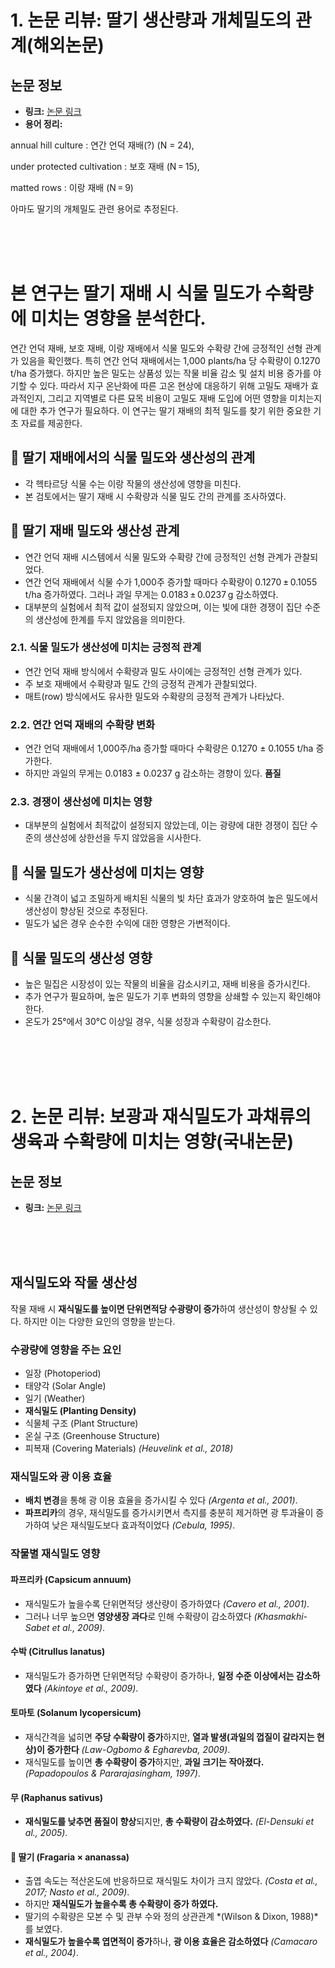 # 1. 논문 리뷰: 딸기 생산량과 개체밀도의 관계(해외논문)

## 논문 정보
- **링크:** [논문 링크](https://www.tandfonline.com/doi/full/10.1080/14620316.2024.2400127?scroll=top&needAccess=true)
- **용어 정리:**  

annual hill culture : 연간 언덕 재배(?) (N = 24),  

under protected cultivation : 보호 재배 (N = 15),  

matted rows : 이랑 재배 (N = 9)  

아마도 딸기의 개체밀도 관련 용어로 추정된다.  

<br/><br/><br/>

# 본 연구는 딸기 재배 시 식물 밀도가 수확량에 미치는 영향을 분석한다.

연간 언덕 재배, 보호 재배, 이랑 재배에서 식물 밀도와 수확량 간에 긍정적인 선형 관계가 있음을 확인했다. 특히 연간 언덕 재배에서는 1,000 plants/ha 당 수확량이 0.1270 t/ha 증가했다. 하지만 높은 밀도는 상품성 있는 작물 비율 감소 및 설치 비용 증가를 야기할 수 있다. 따라서 지구 온난화에 따른 고온 현상에 대응하기 위해 고밀도 재배가 효과적인지, 그리고 지역별로 다른 묘목 비용이 고밀도 재배 도입에 어떤 영향을 미치는지에 대한 추가 연구가 필요하다. 이 연구는 딸기 재배의 최적 밀도를 찾기 위한 중요한 기초 자료를 제공한다.

## 🌱 딸기 재배에서의 식물 밀도와 생산성의 관계
- 각 헥타르당 식물 수는 이랑 작물의 생산성에 영향을 미친다.
- 본 검토에서는 딸기 재배 시 수확량과 식물 밀도 간의 관계를 조사하였다.

## 🍓 딸기 재배 밀도와 생산성 관계
- 연간 언덕 재배 시스템에서 식물 밀도와 수확량 간에 긍정적인 선형 관계가 관찰되었다. 
- 연간 언덕 재배에서 식물 수가 1,000주 증가할 때마다 수확량이 0.1270 ± 0.1055 t/ha 증가하였다. 그러나 과일 무게는 0.0183 ± 0.0237 g 감소하였다. 
- 대부분의 실험에서 최적 값이 설정되지 않았으며, 이는 빛에 대한 경쟁이 집단 수준의 생산성에 한계를 두지 않았음을 의미한다. 

### 2.1. 식물 밀도가 생산성에 미치는 긍정적 관계
- 연간 언덕 재배 방식에서 수확량과 밀도 사이에는 긍정적인 선형 관계가 있다. 
- 주 보호 재배에서 수확량과 밀도 간의 긍정적 관계가 관찰되었다. 
- 매트(row) 방식에서도 유사한 밀도와 수확량의 긍정적 관계가 나타났다. 

### 2.2. 연간 언덕 재배의 수확량 변화
- 연간 언덕 재배에서 1,000주/ha 증가할 때마다 수확량은 0.1270 ± 0.1055 t/ha 증가한다. 
- 하지만 과일의 무게는 0.0183 ± 0.0237 g 감소하는 경향이 있다. **품질**

### 2.3. 경쟁이 생산성에 미치는 영향
- 대부분의 실험에서 최적값이 설정되지 않았는데, 이는 광량에 대한 경쟁이 집단 수준의 생산성에 상한선을 두지 않았음을 시사한다.

## 🍓 식물 밀도가 생산성에 미치는 영향
- 식물 간격이 넓고 조밀하게 배치된 식물의 빛 차단 효과가 양호하여 높은 밀도에서 생산성이 향상된 것으로 추정된다. 
- 밀도가 넓은 경우 순수한 수익에 대한 영향은 가변적이다. 

## 🍓 식물 밀도의 생산성 영향
- 높은 밀집은 시장성이 있는 작물의 비율을 감소시키고, 재배 비용을 증가시킨다.
- 추가 연구가 필요하며, 높은 밀도가 기후 변화의 영향을 상쇄할 수 있는지 확인해야 한다.
- 온도가 25°에서 30°C 이상일 경우, 식물 성장과 수확량이 감소한다.


<br/><br/><br/><br/>

# 2. 논문 리뷰: 보광과 재식밀도가 과채류의 생육과 수확량에 미치는 영향(국내논문)

## 논문 정보
- **링크:** [논문 링크](https://www.dbpia.co.kr/journal/detail?nodeId=T15081550)

<br/><br/><br/>

## 재식밀도와 작물 생산성

작물 재배 시 **재식밀도를 높이면 단위면적당 수광량이 증가**하여 생산성이 향상될 수 있다. 하지만 이는 다양한 요인의 영향을 받는다.

### 수광량에 영향을 주는 요인
- 일장 (Photoperiod)
- 태양각 (Solar Angle)
- 일기 (Weather)
- **재식밀도 (Planting Density)**
- 식물체 구조 (Plant Structure)
- 온실 구조 (Greenhouse Structure)
- 피복재 (Covering Materials) *(Heuvelink et al., 2018)*

### 재식밀도와 광 이용 효율
- **배치 변경**을 통해 광 이용 효율을 증가시킬 수 있다 *(Argenta et al., 2001)*.
- **파프리카**의 경우, 재식밀도를 증가시키면서 측지를 충분히 제거하면 광 투과율이 증가하여 낮은 재식밀도보다 효과적이었다 *(Cebula, 1995)*.

### 작물별 재식밀도 영향
#### 파프리카 (Capsicum annuum)
- 재식밀도가 높을수록 단위면적당 생산량이 증가하였다 *(Cavero et al., 2001)*.
- 그러나 너무 높으면 **영양생장 과다**로 인해 수확량이 감소하였다 *(Khasmakhi-Sabet et al., 2009)*.

#### 수박 (Citrullus lanatus)
- 재식밀도가 증가하면 단위면적당 수확량이 증가하나, **일정 수준 이상에서는 감소하였다** *(Akintoye et al., 2009)*.

#### 토마토 (Solanum lycopersicum)
- 재식간격을 넓히면 **주당 수확량이 증가**하지만, **열과 발생(과일의 껍질이 갈라지는 현상)이 증가한다** *(Law-Ogbomo & Egharevba, 2009)*.
- 재식밀도를 높이면 **총 수확량이 증가**하지만, **과일 크기는 작아졌다.** *(Papadopoulos & Pararajasingham, 1997)*.

#### 무 (Raphanus sativus)
- **재식밀도를 낮추면 품질이 향상**되지만, **총 수확량이 감소하였다.** *(El-Densuki et al., 2005)*.

#### 🍓 딸기 (Fragaria × ananassa)
- 출엽 속도는 적산온도에 반응하므로 재식밀도 차이가 크지 않았다. *(Costa et al., 2017; Nasto et al., 2009)*.
- 하지만 **재식밀도가 높을수록 총 수확량이 증가 하였다.**
- 딸기의 수확량은 모본 수 및 관부 수와 정의 상관관계 *(Wilson & Dixon, 1988)*를 보였다.
- **재식밀도가 높을수록 엽면적이 증가**하나, **광 이용 효율은 감소하였다** *(Camacaro et al., 2004)*.

